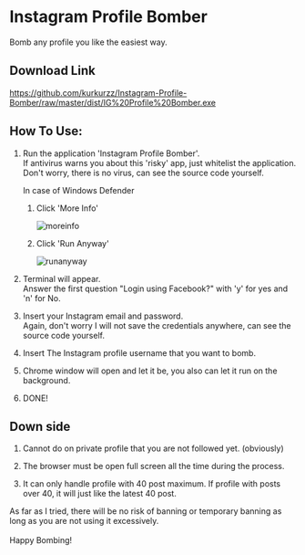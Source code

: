 # Instagram Profile Bomber
Bomb any profile you like the easiest way.

## Download Link
https://github.com/kurkurzz/Instagram-Profile-Bomber/raw/master/dist/IG%20Profile%20Bomber.exe

## How To Use:
1. Run the application 'Instagram Profile Bomber'. <br>
If antivirus warns you about this 'risky' app, just whitelist the application. Don't worry, there is no virus, can see the source code yourself.

    In case of Windows Defender
    1. Click 'More Info'

        ![moreinfo](https://user-images.githubusercontent.com/64152220/91061343-a6531b00-e65e-11ea-811a-1055e7ac300a.jpg)

    1. Click 'Run Anyway'

        ![runanyway](https://user-images.githubusercontent.com/64152220/91061765-c1be2600-e65e-11ea-8164-31ad413481fe.jpg)

1. Terminal will appear. <br>
Answer the first question "Login using Facebook?" with 'y' for yes and 'n' for No.

1. Insert your Instagram email and password. <br>
Again, don't worry I will not save the credentials anywhere, can see the source code yourself.

1. Insert The Instagram profile username that you want to bomb.

1. Chrome window will open and let it be, you also can let it run on the background.

1. DONE!

## Down side
1. Cannot do on private profile that you are not followed yet. (obviously)

1. The browser must be open full screen all the time during the process.

1. It can only handle profile with 40 post maximum. If profile with posts over 40, it will just like the latest 40 post.

As far as I tried, there will be no risk of banning or temporary banning as long as you are not using it excessively.
<br>
<br>
Happy Bombing!


